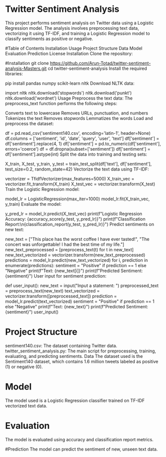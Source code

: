 # Twitter Sentiment Analysis
This project performs sentiment analysis on Twitter data using a Logistic Regression model. The analysis involves preprocessing text data, vectorizing it using TF-IDF, and training a Logistic Regression model to classify sentiments as positive or negative.

#Table of Contents
Installation
Usage
Project Structure
Data
Model
Evaluation
Prediction
License
Installation
Clone the repository:


#Installation
git clone https://github.com/Arun-Totad/twitter-sentiment-analysis-Masters.git
cd twitter-sentiment-analysis
Install the required libraries:

pip install pandas numpy scikit-learn nltk
Download NLTK data:

import nltk
nltk.download('stopwords')
nltk.download('punkt')
nltk.download('wordnet')
Usage
Preprocess the text data: The preprocess_text function performs the following steps:

Converts text to lowercase
Removes URLs, punctuation, and numbers
Tokenizes the text
Removes stopwords
Lemmatizes the words
Load and preprocess the dataset:

df = pd.read_csv('sentiment140.csv', encoding='latin-1', header=None)
df.columns = ['sentiment', 'id', 'date', 'query', 'user', 'text']
df['sentiment'] = df['sentiment'].replace(4, 1)
df['sentiment'] = pd.to_numeric(df['sentiment'], errors='coerce')
df = df.dropna(subset=['sentiment'])
df['sentiment'] = df['sentiment'].astype(int)
Split the data into training and testing sets:

X_train, X_test, y_train, y_test = train_test_split(df['text'], df['sentiment'], test_size=0.2, random_state=42)
Vectorize the text data using TF-IDF:

vectorizer = TfidfVectorizer(max_features=5000)
X_train_vec = vectorizer.fit_transform(X_train)
X_test_vec = vectorizer.transform(X_test)
Train the Logistic Regression model:

model_lr = LogisticRegression(max_iter=1000)
model_lr.fit(X_train_vec, y_train)
Evaluate the model:

y_pred_lr = model_lr.predict(X_test_vec)
print(f"Logistic Regression Accuracy: {accuracy_score(y_test, y_pred_lr)}")
print(f"Classification Report:\n{classification_report(y_test, y_pred_lr)}")
Predict sentiments on new text:

new_text = ["This place has the worst coffee I have ever tasted!", "The concert was unforgettable! I had the best time of my life."]
new_text_preprocessed = [preprocess_text(t) for t in new_text]
new_text_vectorized = vectorizer.transform(new_text_preprocessed)
predictions = model_lr.predict(new_text_vectorized)
for i, prediction in enumerate(predictions):
    sentiment = "Positive" if prediction == 1 else "Negative"
    print(f"Text: {new_text[i]}")
    print(f"Predicted Sentiment: {sentiment}")
User input for sentiment prediction:

def user_input():
    new_text = input("Input a statement: ")
    preprocessed_text = preprocess_text(new_text)
    text_vectorized = vectorizer.transform([preprocessed_text])
    prediction = model_lr.predict(text_vectorized)
    sentiment = "Positive" if prediction == 1 else "Negative"
    print(f"Text: {new_text}")
    print(f"Predicted Sentiment: {sentiment}")
user_input()

# Project Structure
sentiment140.csv: The dataset containing Twitter data.
twitter_sentiment_analysis.py: The main script for preprocessing, training, evaluating, and predicting sentiments.
Data
The dataset used is the Sentiment140 dataset, which contains 1.6 million tweets labeled as positive (1) or negative (0).

# Model
The model used is a Logistic Regression classifier trained on TF-IDF vectorized text data.

# Evaluation
The model is evaluated using accuracy and classification report metrics.

#Prediction
The model can predict the sentiment of new, unseen text data.

